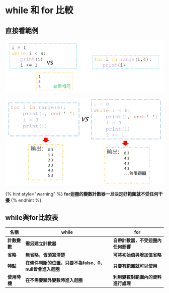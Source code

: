 # while 和 for 比較

## 直接看範例

![](<../../.gitbook/assets/image (62).png>)

![](<../../.gitbook/assets/image (14).png>)

{% hint style="warning" %}
**for迴圈的變數計數器一旦決定好範圍就不受任何干擾**
{% endhint %}

## **while與for比較表**

| **名稱**   | **while**                           | **for**             |
| -------- | ----------------------------------- | ------------------- |
| **計數變數** | **需另建立計數器**                         | **自帶計數器，不受迴圈內任何影響** |
| **省略**   | **無省略，皆須寫清楚**                       | **可將初始值與增加值省略**     |
| **特點**   | **在條件判斷的位置，只要不為false、0、null皆會進入迴圈** | **只要有範圍就可以使用**      |
| **使用時機** | **在不需要額外變數時進入迴圈**                   | **利用變數對範圍內的資料進行處理** |
